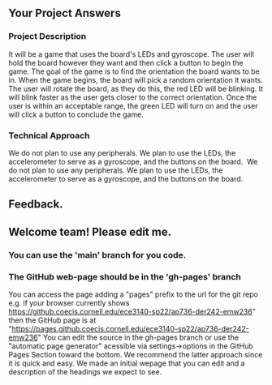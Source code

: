 ## Your Project Answers

### Project Description

It will be a game that uses the board's LEDs and gyroscope. The user will hold the board however they want and then click a button to begin the game. The goal of the game is to find the orientation the board wants to be in. When the game begins, the board will pick a random orientation it wants. The user will rotate the board, as they do this, the red LED will be blinking. It will blink faster as the user gets closer to the correct orientation. Once the user is within an acceptable range, the green LED will turn on and the user will click a button to conclude the game. 
### Technical Approach

We do not plan to use any peripherals. We plan to use the LEDs, the accelerometer to serve as a gyroscope, and the buttons on the board. 
We do not plan to use any peripherals. We plan to use the LEDs, the accelerometer to serve as a gyroscope, and the buttons on the board. 

## Feedback.

## Welcome team! Please edit me.
### You can use the 'main' branch for you code.
### The GitHub web-page should be in the 'gh-pages' branch
You can access the page adding a "pages" prefix to the url for the git repo e.g. if your browser currently shows https://github.coecis.cornell.edu/ece3140-sp22/ap736-der242-emw236" then the GitHub page is at "https://pages.github.coecis.cornell.edu/ece3140-sp22/ap736-der242-emw236" You can edit the source in the gh-pages branch or use the "automatic page generator" acessible via settings->options in the GitHub Pages Section toward the bottom. We recommend the latter approach since it is quick and easy. We made an initial wepage that you can edit and a description of the headings we expect to see.